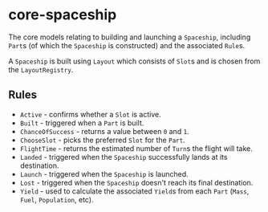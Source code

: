 # core-spaceship

The core models relating to building and launching a `Spaceship`, including `Part`s (of which the `Spaceship` is
constructed) and the associated `Rule`s.

A `Spaceship` is built using `Layout` which consists of `Slot`s and is chosen from the `LayoutRegistry`.

## Rules

- `Active` - confirms whether a `Slot` is active.
- `Built` - triggered when a `Part` is built.
- `ChanceOfSuccess` - returns a value between `0` and `1`.
- `ChooseSlot` - picks the preferred `Slot` for the `Part`.
- `FlightTime` - returns the estimated number of `Turn`s the flight will take.
- `Landed` - triggered when the `Spaceship` successfully lands at its destination.
- `Launch` - triggered when the `Spaceship` is launched.
- `Lost` - triggered when the `Spaceship` doesn't reach its final destination.
- `Yield` - used to calculate the associated `Yield`s from each `Part` (`Mass`, `Fuel`, `Population`, etc).

